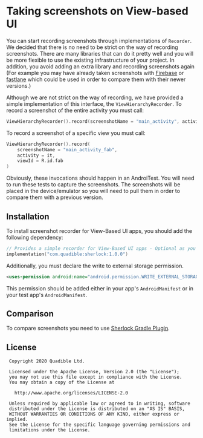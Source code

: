 # Taking screenshots on View-based UI
You can start recording screenshots through implementations of `Recorder`. We decided that there is
no need to be strict on the way of recording screenshots. There are many libraries that can do it
pretty well and you will be more flexible to use the existing infrastructure of your project. In addition, 
you avoid adding an extra library and recording screenshots again (For example you may have already
taken screenshots with [Firebase](https://firebase.google.com/docs/test-lab/android/test-screenshots) 
or [fastlane](https://docs.fastlane.tools/getting-started/android/screenshots/) which could be used 
in order to compare them with their newer versions.) 

Although we are not strict on the way of recording, we have provided a simple implementation of this
interface, the `ViewHierarchyRecorder`. To record a screenshot of the entire activity you must call:
```kotlin
ViewHierarchyRecorder().record(screenshotName = "main_activity", activity = it)
``` 
To record a screenshot of a specific view you must call:
```kotlin
ViewHierarchyRecorder().record(
    screenshotName = "main_activity_fab",
    activity = it,
    viewId = R.id.fab
)
``` 
Obviously, these invocations should happen in an AndroiTest. You will need to run these tests to 
capture the screenshots. The screenshots will be placed in the device/emulator so you will need to 
pull them in order to compare them with a previous version.

## Installation
To install screenshot recorder for View-Based UI apps, you should add the following dependency:
```kotlin
// Provides a simple recorder for View-Based UI apps - Optional as you can use your own recorder
implementation("com.quadible:sherlock:1.0.0")
```

Additionally, you must declare the write to external storage permission. 
```xml
<uses-permission android:name="android.permission.WRITE_EXTERNAL_STORAGE" />
```
This permission should be added either in your app's `AndroidManifest` or in your test app's `AndroidManifest`.

## Comparison
To compare screenshots you need to use [Sherlock Gradle Plugin](../sherlock-plugin).

## License
```
 Copyright 2020 Quadible Ltd.
 
 Licensed under the Apache License, Version 2.0 (the "License");
 you may not use this file except in compliance with the License.
 You may obtain a copy of the License at
 
   http://www.apache.org/licenses/LICENSE-2.0
 
 Unless required by applicable law or agreed to in writing, software
 distributed under the License is distributed on an "AS IS" BASIS,
 WITHOUT WARRANTIES OR CONDITIONS OF ANY KIND, either express or implied.
 See the License for the specific language governing permissions and
 limitations under the License.
```

